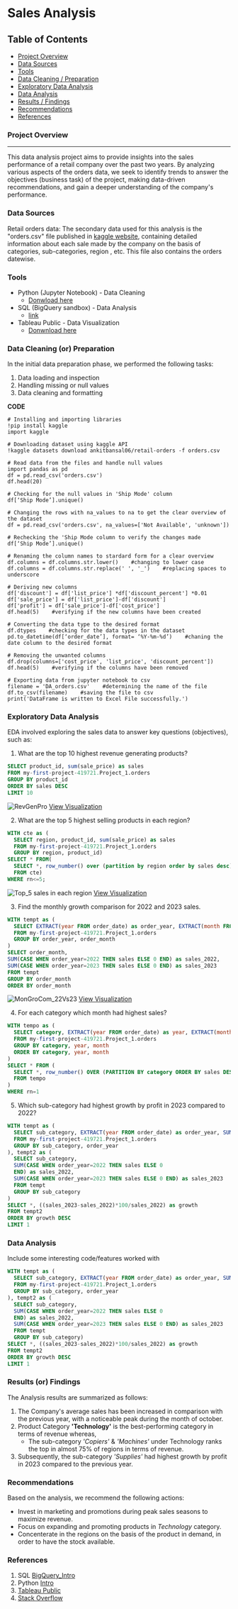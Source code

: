 # Sales Analysis

## Table of Contents

- [Project Overview](#project-overview)
- [Data Sources](#data-sources)
- [Tools](#tools)
- [Data Cleaning / Preparation](#data-cleaning-or-preparation)
- [Exploratory Data Analysis](#exploratory-data-analysis)
- [Data Analysis](#data-analysis)
- [Results / Findings ](#results-or-findings)
- [Recommendations](#recommendations)
- [References](#references)

### Project Overview
-----

This data analysis project aims to provide insights into the sales performance of a retail company over the past two years. By analyzing various aspects of the orders data, we seek to identify trends to answer the objectives (business task) of the project, making data-driven recommendations, and gain a deeper understanding of the company's performance. 


### Data Sources

Retail orders data: The secondary data used for this analysis is the "orders.csv" file published in [kaggle website](https://www.kaggle.com), containing detailed information about each sale made by the company on the basis of categories, sub-categories, region , etc. This file also contains the orders datewise.


### Tools

- Python (Jupyter Notebook) - Data Cleaning
    - [Donwload here](https://www.anaconda.com/anaconda-navigator)
- SQL (BigQuery sandbox) - Data Analysis
    - [link](https://cloud.google.com/bigquery/docs/sandbox#limits)
- Tableau Public - Data Visualization
    - [Donwnload here](https://www.tableau.com/products/public/download)


### Data Cleaning (or) Preparation

In the initial data preparation phase, we performed the following tasks:

1. Data loading and inspection
2. Handling missing or null values
3. Data cleaning and formatting

**CODE**

```
# Installing and importing libraries
!pip install kaggle
import kaggle

# Downloading dataset using kaggle API
!kaggle datasets download ankitbansal06/retail-orders -f orders.csv

# Read data from the files and handle null values
import pandas as pd
df = pd.read_csv('orders.csv')
df.head(20)

# Checking for the null values in 'Ship Mode' column
df[‘Ship Mode’].unique()     

# Changing the rows with na_values to na to get the clear overview of the dataset
df = pd.read_csv('orders.csv', na_values=['Not Available', 'unknown'])      

# Rechecking the 'Ship Mode column to verify the changes made
df[‘Ship Mode’].unique()

# Renaming the column names to stardard form for a clear overview
df.columns = df.columns.str.lower()    #changing to lower case
df.columns = df.columns.str.replace(' ', '_')    #replacing spaces to underscore

# Deriving new columns
df['discount'] = df['list_price'] *df['discount_percent'] *0.01
df['sale_price'] = df['list_price']-df['discount']
df['profit'] = df['sale_price']-df['cost_price']
df.head(5)    #verifying if the new columns have been created

# Converting the data type to the desired format
df.dtypes    #checking for the data types in the dataset
pd.to_datetime(df[‘order_date’], format= ‘%Y-%m-%d’)    #chaning the date column to the desired format

# Removing the unwanted columns 
df.drop(columns=['cost_price', 'list_price', 'discount_percent']) 
df.head(5)    #verifying if the columns have been removed

# Exporting data from jupyter notebook to csv
filename = 'DA_orders.csv'    #determining the name of the file
df.to_csv(filename)    #saving the file to csv 
print('DataFrame is written to Excel File successfully.') 
```


### Exploratory Data Analysis

EDA involved exploring the sales data to answer key questions (objectives), such as:

1. What are the top 10 highest revenue generating products?

```sql
SELECT product_id, sum(sale_price) as sales
FROM my-first-project-419721.Project_1.orders
GROUP BY product_id
ORDER BY sales DESC
LIMIT 10
```
![RevGenPro](https://github.com/Mubi069/Data-Analysis-on-Retail-Orders/assets/162678823/fcc2cacb-1baa-4a0b-ab27-13c6777585bf)
[View Visualization](https://public.tableau.com/views/TOP_10RevGenPro/RevGenPro?:language=en-US&publish=yes&:sid=&:display_count=n&:origin=viz_share_link)

2. What are the top 5 highest selling products in each region?

```sql
WITH cte as (
  SELECT region, product_id, sum(sale_price) as sales
  FROM my-first-project-419721.Project_1.orders
  GROUP BY region, product_id)
SELECT * FROM(
  SELECT *, row_number() over (partition by region order by sales desc) as  rn
  FROM cte)
WHERE rn<=5;
```
![Top_5 sales in each region](https://github.com/Mubi069/Data-Analysis-on-Retail-Orders/assets/162678823/ad72de47-ffb1-4bb1-8507-5bac962e052a)
[View Visualization](https://public.tableau.com/views/Region_17150128322830/Top_5salesineachregion?:language=en-US&publish=yes&:sid=&:display_count=n&:origin=viz_share_link)

3. Find the monthly growth comparison for 2022 and 2023 sales.

```sql
WITH tempt as (
  SELECT EXTRACT(year FROM order_date) as order_year, EXTRACT(month FROM order_date) as order_month, SUM(sale_price) as sales  
  FROM my-first-project-419721.Project_1.orders
  GROUP BY order_year, order_month
)
SELECT order_month,
SUM(CASE WHEN order_year=2022 THEN sales ELSE 0 END) as sales_2022,
SUM(CASE WHEN order_year=2023 THEN sales ELSE 0 END) as sales_2023
FROM tempt
GROUP BY order_month
ORDER BY order_month
```

![MonGroCom_22Vs23](https://github.com/Mubi069/Data-Analysis-on-Retail-Orders/assets/162678823/3fca1819-04c8-4d16-aa33-2f9c7cef2f97)
[View Visualization](https://public.tableau.com/views/TOP_10RevGenPro/MonGro_22Vs23?:language=en-US&publish=yes&:sid=&:display_count=n&:origin=viz_share_link)

4. For each category which month had highest sales?

```sql
WITH tempo as (
  SELECT category, EXTRACT(year FROM order_date) as year, EXTRACT(month from order_date) as month, sum(sale_price) as sales
  FROM my-first-project-419721.Project_1.orders
  GROUP BY category, year, month
  ORDER BY category, year, month
)
SELECT * FROM (
  SELECT *, row_number() OVER (PARTITION BY category ORDER BY sales DESC) AS rn
  FROM tempo
)
WHERE rn=1
```

5. Which sub-category had highest growth by profit in 2023 compared to 2022?

```sql
WITH tempt as (
  SELECT sub_category, EXTRACT(year FROM order_date) as order_year, SUM(sale_price) as sales  
  FROM my-first-project-419721.Project_1.orders
  GROUP BY sub_category, order_year
), tempt2 as (
  SELECT sub_category,
  SUM(CASE WHEN order_year=2022 THEN sales ELSE 0
  END) as sales_2022,
  SUM(CASE WHEN order_year=2023 THEN sales ELSE 0 END) as sales_2023
  FROM tempt
  GROUP BY sub_category
)
SELECT *, ((sales_2023-sales_2022)*100/sales_2022) as growth
FROM tempt2
ORDER BY growth DESC
LIMIT 1
```


### Data Analysis

Include some interesting code/features worked with
  
```sql
WITH tempt as (
  SELECT sub_category, EXTRACT(year FROM order_date) as order_year, SUM(sale_price) as sales  
  FROM my-first-project-419721.Project_1.orders
  GROUP BY sub_category, order_year
), tempt2 as (
  SELECT sub_category,
  SUM(CASE WHEN order_year=2022 THEN sales ELSE 0
  END) as sales_2022,
  SUM(CASE WHEN order_year=2023 THEN sales ELSE 0 END) as sales_2023
  FROM tempt
  GROUP BY sub_category)
SELECT *, ((sales_2023-sales_2022)*100/sales_2022) as growth
FROM tempt2
ORDER BY growth DESC
LIMIT 1
```


### Results (or) Findings

The Analysis results are summarized as follows:
1. The Company's average sales has been increased in comparison with the previous year, with a noticeable peak during the month of october.
2. Product Category **'Technology'** is the best-performing category in terms of revenue whereas,
   - The sub-category *'Copiers'* & *'Machines'* under Technology ranks the top in almost 75% of regions in terms of revenue.
3. Subsequently, the sub-category *'Supplies'* had highest growth by profit in 2023 compared to the previous year. 

### Recommendations

Based on the analysis, we recommend the following actions:
- Invest in marketing and promotions during peak sales seasons to maximize revenue.
- Focus on expanding and promoting products in *Technology* category.
- Concenterate in the regions on the basis of the product in demand, in order to have the stock available.


### References
1. SQL [BigQuery_Intro](https://cloud.google.com/bigquery/docs/introduction-sql)
2. Python [Intro](https://docs.python.org/3/tutorial/index.html)
3. [Tableau Public](https://public.tableau.com/app/discover)
4. [Stack Overflow](https://stack.com)
